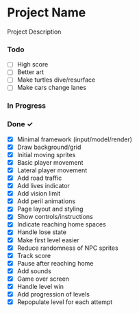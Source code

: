 # Project Name

Project Description

### Todo

- [ ] High score
- [ ] Better art  
- [ ] Make turtles dive/resurface  
- [ ] Make cars change lanes  

### In Progress


### Done ✓

- [x] Minimal framework (input/model/render)  
- [x] Draw background/grid  
- [x] Initial moving sprites  
- [x] Basic player movement  
- [x] Lateral player movement  
- [x] Add road traffic  
- [x] Add lives indicator  
- [x] Add vision limit  
- [x] Add peril animations  
- [x] Page layout and styling  
- [x] Show controls/instructions  
- [x] Indicate reaching home spaces
- [x] Handle lose state  
- [x] Make first level easier
- [x] Reduce randomness of NPC sprites
- [x] Track score
- [x] Pause after reaching home
- [x] Add sounds  
- [x] Game over screen  
- [x] Handle level win  
- [x] Add progression of levels  
- [x] Repopulate level for each attempt